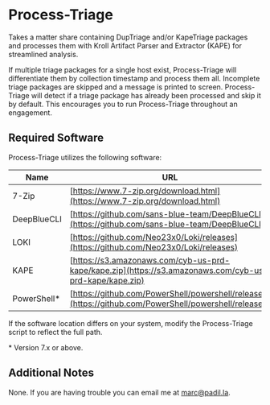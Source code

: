 # Process-Triage

Takes a matter share containing DupTriage and/or KapeTriage packages and processes them with Kroll Artifact Parser and Extractor (KAPE) for streamlined analysis.

If multiple triage packages for a single host exist, Process-Triage will differentiate them by collection timestamp and process them all. Incomplete triage packages are skipped and a message is printed to screen. Process-Triage will detect if a triage package has already been processed and skip it by default. This encourages you to run Process-Triage throughout an engagement.

## Required Software

Process-Triage utilizes the following software:

|Name|URL|Expected Location|
|----|----|----|
|7-Zip|[https://www.7-zip.org/download.html](https://www.7-zip.org/download.html)|`C:\Program Files\7-Zip\7z.exe`|
|DeepBlueCLI|[https://github.com/sans-blue-team/DeepBlueCLI](https://github.com/sans-blue-team/DeepBlueCLI)|`C:\tools\DeepBlueCLI\DeepBlue.ps1`|
|LOKI|[https://github.com/Neo23x0/Loki/releases](https://github.com/Neo23x0/Loki/releases)|`C:\tools\loki\loki.exe`|
|KAPE|[https://s3.amazonaws.com/cyb-us-prd-kape/kape.zip](https://s3.amazonaws.com/cyb-us-prd-kape/kape.zip)|`C:\tools\KAPE\kape.exe`|
|PowerShell*|[https://github.com/PowerShell/powershell/releases](https://github.com/PowerShell/powershell/releases)||

If the software location differs on your system, modify the Process-Triage script to reflect the full path.

\* Version 7.x or above.

## Additional Notes

None. If you are having trouble you can email me at [marc@padil.la](mailto:marc@padil.la).
